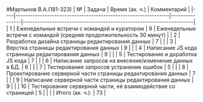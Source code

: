 #Мартынов В.А.(181-323)
| №  | Задача                                                        | Время (ак. ч.) | Комментарий                                                          |
|----|---------------------------------------------------------------|----------------|----------------------------------------------------------------------|
| 1  | Еженедельные встречи с командой и куратором                   | 9              | Еженедельные встречи с командой (средняя продолжительность 30 минут) |
| 2  | Разработка дизайна страницы редактирования данных             | 7              |                                                                      |
| 3  | Верстка страницы редактирования данных                        | 9              |                                                                      |
| 4  | Написание JS кода странницы редактирования данных             | 9              |                                                                      |
| 5  | Тестирование и доработка JS кода                              | 7              |                                                                      |
| 6  | Написание запросов на внесение/изменение данных в БД.         | 6              |                                                                      |
| 7  | Тестирование запросов устранение ошибок                       | 5              |                                                                      |
| 8  | Проектирование серверной части страницы редактирования данных | 7              |                                                                      |
| 9  | Написание серверной части страницы редактирования данных      | 9              |                                                                      |
| 10 | Тестирование серверной части, её взаимодействие со страницей  | 5              |                                                                      |
|    | Итого (ак. ч.):                                               | 73             |
